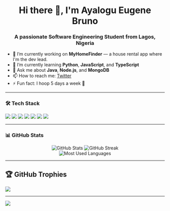 <h1 align="center">Hi there 👋, I'm Ayalogu Eugene Bruno</h1>
<h3 align="center">A passionate Software Engineering Student from Lagos, Nigeria</h3>

- 🔭 I’m currently working on **MyHomeFinder** — a house rental app where I'm the dev lead.
- 🌱 I’m currently learning **Python**, **JavaScript**, and **TypeScript**
- 💬 Ask me about **Java**, **Node.js**, and **MongoDB**
- 📫 How to reach me: [Twitter](https://x.com/kingbruno1010?s=21)
- ⚡ Fun fact: I hoop 5 days a week 🏀

---

### 🛠️ Tech Stack

<p align="left">
  <img src="https://img.shields.io/badge/Java-ED8B00?style=for-the-badge&logo=java&logoColor=white"/>
  <img src="https://img.shields.io/badge/HTML5-E34F26?style=for-the-badge&logo=html5&logoColor=white"/>
  <img src="https://img.shields.io/badge/CSS3-1572B6?style=for-the-badge&logo=css3&logoColor=white"/>
  <img src="https://img.shields.io/badge/MongoDB-47A248?style=for-the-badge&logo=mongodb&logoColor=white"/>
  <img src="https://img.shields.io/badge/Node.js-339933?style=for-the-badge&logo=node-dot-js&logoColor=white"/>
  <img src="https://img.shields.io/badge/TypeScript-3178C6?style=for-the-badge&logo=typescript&logoColor=white"/>
  <img src="https://img.shields.io/badge/Python-3776AB?style=for-the-badge&logo=python&logoColor=white"/>
</p>

---

### 📊 GitHub Stats

<p align="center">
  <img src="https://github-readme-stats.vercel.app/api?username=EugeneBruno&show_icons=true&theme=radical" alt="GitHub Stats" />
  <img src="https://github-readme-streak-stats.herokuapp.com/?user=EugeneBruno&theme=radical" alt="GitHub Streak" />
  <br/>
  <img src="https://github-readme-stats.vercel.app/api/top-langs/?username=EugeneBruno&layout=compact&theme=radical" alt="Most Used Languages" />
</p>

---
## 🏆 GitHub Trophies
![](https://github-profile-trophy.vercel.app/?username=EugeneBruno&theme=radical&no-frame=false&no-bg=true&margin-w=4)

---

<p align="left">
  <a href="https://x.com/kingbruno1010?s=21" target="blank">
    <img src="https://img.shields.io/badge/Twitter-1DA1F2?style=for-the-badge&logo=twitter&logoColor=white" />
  </a>
</p>
